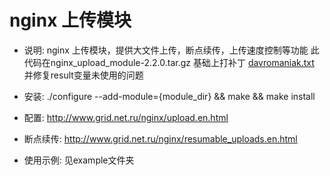 # nginx 上传模块
  * 说明:
    nginx 上传模块，提供大文件上传，断点续传，上传速度控制等功能
    此代码在nginx_upload_module-2.2.0.tar.gz 基础上打补丁 [davromaniak.txt](http://paste.davromaniak.eu/index.php?show=110) 并修复result变量未使用的问题

  * 安装:
    ./configure --add-module={module_dir} && make && make install

  * 配置:
    http://www.grid.net.ru/nginx/upload.en.html

  * 断点续传:
    http://www.grid.net.ru/nginx/resumable_uploads.en.html

  * 使用示例:
    见example文件夹

